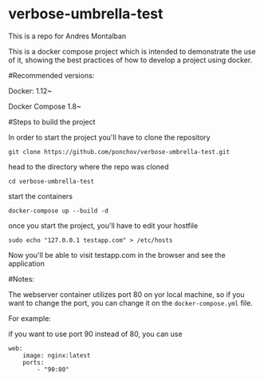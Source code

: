 # verbose-umbrella-test

This is a repo for Andres Montalban

This is a docker compose project which is intended to demonstrate the use of it, showing the best practices of how to develop a project using docker.

#Recommended versions:

Docker: 1.12~

Docker Compose 1.8~

#Steps to build the project

In order to start the project you'll have to clone the repository

`git clone https://github.com/ponchov/verbose-umbrella-test.git`


head to the directory where the repo was cloned

`cd verbose-umbrella-test`

start the containers

`docker-compose up --build -d`

once you start the project, you'll have to edit your hostfile

`sudo echo "127.0.0.1 testapp.com" > /etc/hosts`

Now you'll be able to visit testapp.com in the browser and see the application

#Notes:

The webserver container utilizes port 80 on yor local machine, so if you want to change the port, you can change it on the `docker-compose.yml` file.

For example:

if you want to use port 90 instead of 80, you can use 
```
web:
    image: nginx:latest
    ports:
        - "90:80"
```

